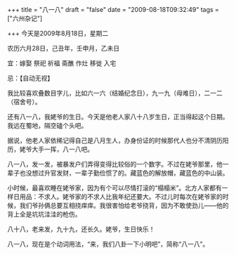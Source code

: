 +++
title = "八一八"
draft = "false"
date = "2009-08-18T09:32:49"
tags = ["六州杂记"]


+++
今天是2009年8月18日，星期二

农历六月28日，己丑年，壬申月，乙未日

宜：嫁娶 祭祀 祈福 斋醮 作灶 移徙 入宅 

忌：【自动无视】

我比较喜欢叠数目字儿，比如六一六（结婚纪念日），九一九（母难日），二一二（宿舍号）。

还有八一八，我姥爷的生日。今天是他老人家八十八岁生日，正当得起这个日期。我远在蜀地，隔空磕个头吧。

据说，他老人家依稀记得自己是八月生人，办身份证的时候那代人也分不清阴历阳历，姥爷大手一挥，八一八吧。

八一八，发一发，被暴发户们弄得变得比较俗的一个数字。不过在姥爷那里，他一辈子也没想过升官发财，一辈子勤俭惯了的。藏蓝色的解放帽，藏蓝色的中山装。

小时候，最喜欢睡在姥爷家，因为有个可以尽情打滚的“榻榻米”。北方人家都有一样日用品：不求人。姥爷家的不求人比我年纪还要大。不过儿时每次在姥爷家的时候，我们爷孙俩总要互相挠痒痒。我很害怕给老爷挠背，因为不敢使劲儿——他的背上全是坑坑洼洼的枪伤。

八十八，老来发，九十九，还长久。姥爷，生日快乐！

八一八，现在是个动词用法，“来，我们八卦一下小明吧”，简称“八一八”。